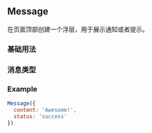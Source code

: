 ## Message

在页面顶部创建一个浮层，用于展示通知或者提示。

<section class="example">
  <h3>基础用法</h3>

  <div>
    <div id="message1"></div>
  </div>
</section>

<section class="example">
  <h3>消息类型</h3>

  <div>
    <div id="message2"></div>
    <div id="message3"></div>
    <div id="message4"></div>
    <div id="message5"></div>
  </div>
</section>

### Example
```javascript
Message({
  content: 'Awesome!',
  status: 'success'
})
```